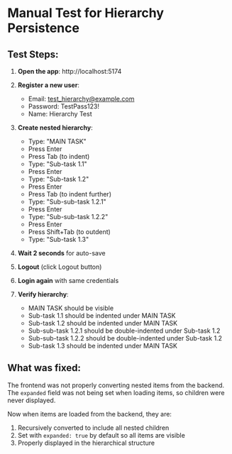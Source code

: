 # Manual Test for Hierarchy Persistence

## Test Steps:

1. **Open the app**: http://localhost:5174

2. **Register a new user**:
   - Email: test_hierarchy@example.com  
   - Password: TestPass123!
   - Name: Hierarchy Test

3. **Create nested hierarchy**:
   - Type: "MAIN TASK"
   - Press Enter
   - Press Tab (to indent)
   - Type: "Sub-task 1.1"
   - Press Enter
   - Type: "Sub-task 1.2"
   - Press Enter
   - Press Tab (to indent further)
   - Type: "Sub-sub-task 1.2.1"
   - Press Enter
   - Type: "Sub-sub-task 1.2.2"
   - Press Enter
   - Press Shift+Tab (to outdent)
   - Type: "Sub-task 1.3"

4. **Wait 2 seconds** for auto-save

5. **Logout** (click Logout button)

6. **Login again** with same credentials

7. **Verify hierarchy**:
   - MAIN TASK should be visible
   - Sub-task 1.1 should be indented under MAIN TASK
   - Sub-task 1.2 should be indented under MAIN TASK
   - Sub-sub-task 1.2.1 should be double-indented under Sub-task 1.2
   - Sub-sub-task 1.2.2 should be double-indented under Sub-task 1.2
   - Sub-task 1.3 should be indented under MAIN TASK

## What was fixed:

The frontend was not properly converting nested items from the backend. The `expanded` field was not being set when loading items, so children were never displayed. 

Now when items are loaded from the backend, they are:
1. Recursively converted to include all nested children
2. Set with `expanded: true` by default so all items are visible
3. Properly displayed in the hierarchical structure
